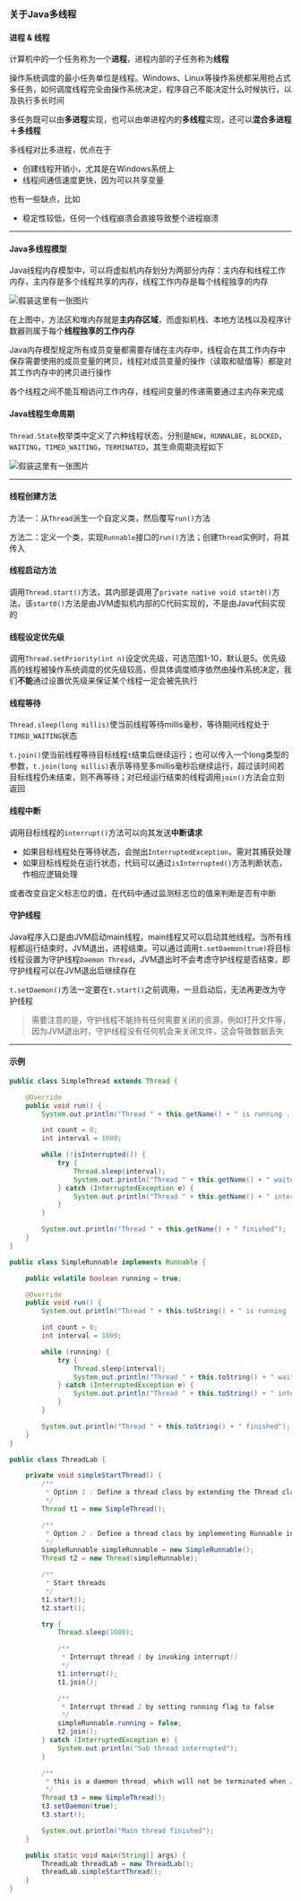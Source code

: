 ### 关于Java多线程

#### 进程 & 线程

计算机中的一个任务称为一个**进程**，进程内部的子任务称为**线程**

操作系统调度的最小任务单位是线程。Windows、Linux等操作系统都采用抢占式多任务，如何调度线程完全由操作系统决定，程序自己不能决定什么时候执行，以及执行多长时间

多任务既可以由**多进程**实现，也可以由单进程内的**多线程**实现，还可以**混合多进程＋多线程**

多线程对比多进程，优点在于

- 创建线程开销小，尤其是在Windows系统上
- 线程间通信速度更快，因为可以共享变量

也有一些缺点，比如

- 稳定性较低，任何一个线程崩溃会直接导致整个进程崩溃

---

#### Java多线程模型

Java线程内存模型中，可以将虚拟机内存划分为两部分内存：主内存和线程工作内存，主内存是多个线程共享的内存，线程工作内存是每个线程独享的内存

![假装这里有一张图片](/static/img/thread-model.png)

在上图中，方法区和堆内存就是**主内存区域**，而虚拟机栈、本地方法栈以及程序计数器则属于每个**线程独享的工作内存**

Java内存模型规定所有成员变量都需要存储在主内存中，线程会在其工作内存中保存需要使用的成员变量的拷贝，线程对成员变量的操作（读取和赋值等）都是对其工作内存中的拷贝进行操作

各个线程之间不能互相访问工作内存，线程间变量的传递需要通过主内存来完成

#### Java线程生命周期

`Thread.State`枚举类中定义了六种线程状态，分别是`NEW`，`RUNNALBE`，`BLOCKED`，`WAITING`，`TIMED_WAITING`，`TERMINATED`，其生命周期流程如下

![假装这里有一张图片](/static/img/thread-states.jpg)

---

#### 线程创建方法

方法一：从`Thread`派生一个自定义类，然后覆写`run()`方法

方法二：定义一个类，实现`Runnable`接口的`run()`方法；创建`Thread`实例时，将其传入

#### 线程启动方法

调用`Thread.start()`方法，其内部是调用了`private native void start0()`方法，该`start0()`方法是由JVM虚拟机内部的C代码实现的，不是由Java代码实现的

#### 线程设定优先级

调用`Thread.setPriority(int n)`设定优先级，可选范围1-10，默认是5。优先级高的线程被操作系统调度的优先级较高，但具体调度顺序依然由操作系统决定，我们**不能**通过设置优先级来保证某个线程一定会被先执行

#### 线程等待

`Thread.sleep(long millis)`使当前线程等待millis毫秒，等待期间线程处于`TIMED_WAITING`状态

`t.join()`使当前线程等待目标线程`t`结束后继续运行；也可以传入一个long类型的参数，`t.join(long millis)`表示等待至多millis毫秒后继续运行，超过该时间若目标线程仍未结束，则不再等待；对已经运行结束的线程调用`join()`方法会立刻返回

#### 线程中断

调用目标线程的`interrupt()`方法可以向其发送**中断请求**

- 如果目标线程处在等待状态，会抛出`InterruptedException`，需对其捕获处理
- 如果目标线程处在运行状态，代码可以通过`isInterrupted()`方法判断状态，作相应逻辑处理

或者改变自定义标志位的值，在代码中通过监测标志位的值来判断是否有中断

#### 守护线程

Java程序入口是由JVM启动main线程，main线程又可以启动其他线程。当所有线程都运行结束时，JVM退出，进程结束。可以通过调用`t.setDaemon(true)`将目标线程设置为守护线程`Daemon Thread`，JVM退出时不会考虑守护线程是否结束，即守护线程可以在JVM退出后继续存在

`t.setDaemon()`方法一定要在`t.start()`之前调用，一旦启动后，无法再更改为守护线程

> 需要注意的是，守护线程不能持有任何需要关闭的资源，例如打开文件等，因为JVM退出时，守护线程没有任何机会来关闭文件，这会导致数据丢失

---

#### 示例

```java
public class SimpleThread extends Thread {

    @Override
    public void run() {
        System.out.println("Thread " + this.getName() + " is running ...");

        int count = 0;
        int interval = 1000;

        while (!isInterrupted()) {
            try {
                Thread.sleep(interval);
                System.out.println("Thread " + this.getName() + " waited for " + ++count + " seconds");
            } catch (InterruptedException e) {
                System.out.println("Thread " + this.getName() + " interrupted");
            }
        }

        System.out.println("Thread " + this.getName() + " finished");
    }
}

public class SimpleRunnable implements Runnable {

    public volatile boolean running = true;

    @Override
    public void run() {
        System.out.println("Thread " + this.toString() + " is running ...");

        int count = 0;
        int interval = 1000;

        while (running) {
            try {
                Thread.sleep(interval);
                System.out.println("Thread " + this.toString() + " waited for " + ++count + " seconds");
            } catch (InterruptedException e) {
                System.out.println("Thread " + this.toString() + " interrupted");
            }
        }

        System.out.println("Thread " + this.toString() + " finished");
    }
}

public class ThreadLab {

    private void simpleStartThread() {
        /**
         * Option 1 : Define a thread class by extending the Thread class
         */
        Thread t1 = new SimpleThread();

        /**
         * Option 2 : Define a thread class by implementing Runnable interface and pass it to Thread class as construction parameter
         */
        SimpleRunnable simpleRunnable = new SimpleRunnable();
        Thread t2 = new Thread(simpleRunnable);

        /**
         * Start threads
         */
        t1.start();
        t2.start();

        try {
            Thread.sleep(1000);

            /**
             * Interrupt thread 1 by invoking interrupt()
             */
            t1.interrupt();
            t1.join();

            /**
             * Interrupt thread 2 by setting running flag to false
             */
            simpleRunnable.running = false;
            t2.join();
        } catch (InterruptedException e) {
            System.out.println("Sub thread interrupted");
        }

        /**
         * this is a daemon thread, which will not be terminated when JVM quit
         */
        Thread t3 = new SimpleThread();
        t3.setDaemon(true);
        t3.start();

        System.out.println("Main thread finished");
    }

    public static void main(String[] args) {
        ThreadLab threadLab = new ThreadLab();
        threadLab.simpleStartThread();
    }
}
```

